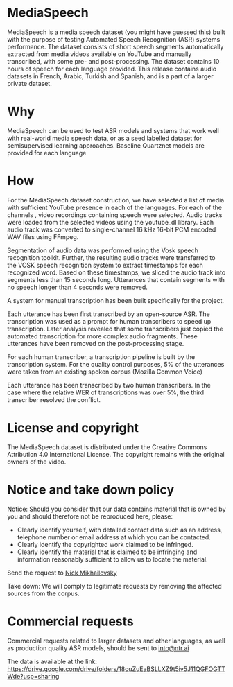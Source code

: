 # MediaSpeech
MediaSpeech is a media speech dataset (you might have guessed this) built with the purpose of testing Automated Speech Recognition (ASR) systems performance. The dataset consists of short speech segments automatically extracted from media videos available on YouTube and manually transcribed, with some pre- and post-processing.
The dataset contains 10 hours of speech for each language provided. This release contains audio datasets in French, Arabic, Turkish and Spanish, and is a part of a larger private dataset. 

# Why
MediaSpeech can be used to test ASR models and systems that work well with real-world media speech data, or as a seed labelled dataset for semisupervised learning approaches. Baseline Quartznet models are provided for each language

# How
For the MediaSpeech dataset construction, we have selected a list of media with sufficient YouTube presence in each of the languages. For each of the channels , video recordings containing speech were selected. Audio tracks were loaded from the selected videos using the youtube_dl library. Each audio track was converted to single-channel 16 kHz 16-bit PCM encoded WAV files using FFmpeg.

Segmentation of audio data was performed using the Vosk speech recognition toolkit. Further, the resulting audio tracks were transferred to the VOSK speech recognition system to extract timestamps for each recognized word. Based on these timestamps, we sliced the audio track into segments less than 15 seconds long. Utterances that contain segments with no speech longer than 4 seconds were removed.

A system for manual transcription has been built specifically for the project. 

Each utterance has been first transcribed by an open-source ASR. The transcription was used as a prompt for human transcribers to speed up transcription. Later analysis revealed that some transcribers just copied the automated transcription for more complex audio fragments. These utterances have been removed on the post-processing stage.

For each human transcriber, a transcription pipeline is built by the transcription system. For the quality control purposes, 5% of the utterances were taken from an existing spoken corpus (Mozilla Common Voice)

Each utterance has been transcribed by two human transcribers. In the case where the relative WER of transcriptions was over 5%, the third transcriber resolved the conflict. 

# License and copyright
The MediaSpeech dataset is distributed under the Creative Commons Attribution 4.0 International License. The copyright remains with the original owners of the video.

# Notice and take down policy
Notice: Should you consider that our data contains material that is owned by you and should therefore not be reproduced here, please:
- Clearly identify yourself, with detailed contact data such as an address, telephone number or email address at which you can be contacted.
- Clearly identify the copyrighted work claimed to be infringed.
- Clearly identify the material that is claimed to be infringing and information reasonably sufficient to allow us to locate the material.

Send the request to [Nick Mikhailovsky](mailto:nickm@ntr.ai)

Take down: We will comply to legitimate requests by removing the affected sources from the corpus.

# Commercial requests
Commercial requests related to larger datasets and other languages, as well as production quality ASR models, should be sent to into@ntr.ai

The data is available at the link:
https://drive.google.com/drive/folders/18ouZuEaBSLLXZ9t5iv5J11QGFOGTTWde?usp=sharing
